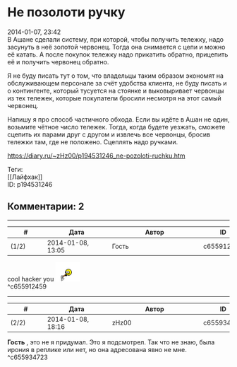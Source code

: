 Не позолоти ручку
=================

  
2014-01-07, 23:42  
 В Ашане сделали систему, при которой, чтобы получить тележку, надо засунуть в неё золотой червонец. Тогда она снимается с цепи и можно её катать. А после покупок тележку надо прикатить обратно, прицепить её и получить червонец обратно.   
   
 Я не буду писать тут о том, что владельцы таким образом экономят на обслуживающем персонале за счёт удобства клиента, не буду писать и о контингенте, который тусуется на стоянке и выковыривает червонцы из тех тележек, которые покупатели бросили несмотря на этот самый червонец.   
   
 Напишу я про способ частичного обхода. Если вы идёте в Ашан не один, возьмите чётное число тележек. Тогда, когда будете уезжать, сможете сцепить их парами друг с другом и извлечь все червонцы, бросив тележки там, где не положено. Сцеплять надо ручками.   
  
<https://diary.ru/~zHz00/p194531246_ne-pozoloti-ruchku.htm>  
  
Теги:  
[[Лайфхак]]  
ID: p194531246  


Комментарии: 2
--------------

  


---



|         #         |              Дата              |                     Автор                     |           ID           |
| --- | --- | --- | --- |
| (1/2) | 2014-01-08, 13:05 | Гость | c655912459 |

  
 cool hacker you ![:axe:](pics/574510.gif)   
 ^c655912459

---



|         #         |              Дата              |                     Автор                     |           ID           |
| --- | --- | --- | --- |
| (2/2) | 2014-01-08, 18:16 | zHz00 | c655934723 |

  
  **Гость**  , это не я придумал. Это я подсмотрел. Так что не знаю, была ирония в реплике или нет, но она адресована явно не мне.   
 ^c655934723